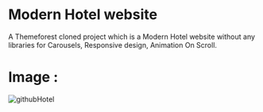 # Modern Hotel website
A Themeforest cloned project which is a Modern Hotel website without any libraries for Carousels, Responsive design, Animation On Scroll.
# Image :
![githubHotel](https://github.com/ahmed24666/Modern-Hotel/assets/128262500/22db4e1e-3a34-4a8e-9d55-b193ba6b754d)
